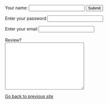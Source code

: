 <!DOCTYPE html>
<html lang="en">
<head>
    <meta charset="UTF-8">
    <title>User Input</title>
</head>
<body>
    <form class="" action="mailto:agastya2429@gmail.com" method="post" enctype="text/plain">
        <label for="name">Your name:</label>
        <input type="text" name="Your name">
        <input type="submit">
        <p><label for="name">Enter your password</label>
        <input type="password"></p>
        <label for="name">Enter your email</label>
        <input type="email" name="Your email"><br><br>
        <label for="name">Review?</label><br>
        <textarea name="Your message" id="" cols="30" rows="10"></textarea>
    </form>
    <a href="index.html">Go back to previous site</a>
</body>
</html>
